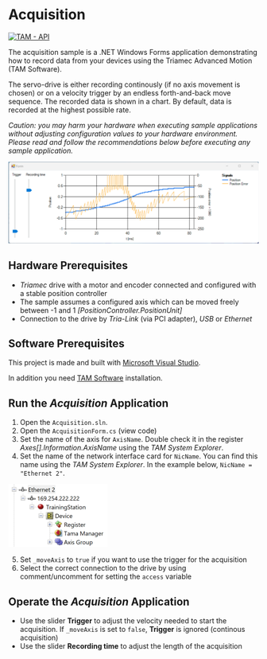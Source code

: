 # Acquisition

[![TAM - API](https://img.shields.io/static/v1?label=TAM&message=API&color=b51839)](https://www.triamec.com/en/tam-api.html)

The acquisition sample is a .NET Windows Forms application demonstrating how to record data from your devices using the Triamec Advanced Motion (TAM Software).

The servo-drive is either recording continously (if no axis movement is chosen) or on a velocity trigger by an endless forth-and-back move sequence.
The recorded data is shown in a chart. By default, data is recorded at the highest possible rate.

*Caution: you may harm your hardware when executing sample applications 
without adjusting configuration values to your hardware environment.
Please read and follow the recommendations below
before executing any sample application.*

![TAM Acquisition](./doc/Acquisition_Movement.png)

## Hardware Prerequisites

- *Triamec* drive with a motor and encoder connected and configured with a stable position controller
- The sample assumes a configured axis which can be moved freely between -1 and 1 *[PositionController.PositionUnit]*
- Connection to the drive by *Tria-Link* (via PCI adapter), *USB* or *Ethernet*

## Software Prerequisites

This project is made and built with [Microsoft Visual Studio](https://visualstudio.microsoft.com/en/).

In addition you need [TAM Software](https://www.triamec.com/en/tam-software-support.html) installation.

## Run the *Acquisition* Application

1. Open the `Acquisition.sln`.
2. Open the `AcquisitionForm.cs` (view code)
3. Set the name of the axis for `AxisName`. Double check it in the register *Axes[].Information.AxisName* using the *TAM System Explorer*.
4. Set the name of the network interface card for `NicName`. You can find this name using the *TAM System Explorer*. In the example below, `NicName = "Ethernet 2"`.

![TAM Acquisition](./doc/Network_NicName.png)

5. Set `_moveAxis` to `true` if you want to use the trigger for the acquisition
6. Select the correct connection to the drive by using comment/uncomment for setting the `access` variable 

## Operate the *Acquisition* Application

- Use the slider **Trigger** to adjust the velocity needed to start the acquisition. If `_moveAxis` is set to `false`, **Trigger** is ignored (continous acquisition)
- Use the slider **Recording time** to adjust the length of the acquisition

